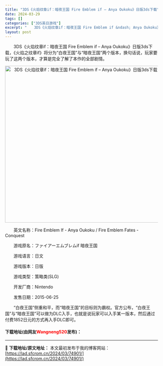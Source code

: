 ```yaml
---
title: "3DS《火焰纹章if：暗夜王国 Fire Emblem if – Anya Oukoku》日版3ds下载"
date: 2024-03-29
tags: []
categories: ["3DS英日游戏"]
excerpt: "　　3DS《火焰纹章if：暗夜王国 Fire Emblem if &ndash; Anya Oukoku》日版3ds下载，《火焰之纹章if》将分为&ldquo;白夜王国&rdquo;与&ldquo;暗夜王国&rdquo;两个版本，换句话说，玩家要玩了这两个版本，才算是完全了解了本作的全部剧情。 　　&hellip;"
layout: post
---
```


 <p>　　3DS《火焰纹章if：暗夜王国 Fire Emblem if &ndash; Anya Oukoku》日版3ds下载，《火焰之纹章if》将分为&ldquo;白夜王国&rdquo;与&ldquo;暗夜王国&rdquo;两个版本，换句话说，玩家要玩了这两个版本，才算是完全了解了本作的全部剧情。</p> <p align="center"><img align="" border="0" src="https://lad.sfcrom.cn/wp-content/uploads/2024/03/20240329_66062e47924a4.png" width="516" alt="3DS《火焰纹章if：暗夜王国 Fire Emblem if – Anya Oukoku》日版3ds下载" /></p> <p>　　英文名称：Fire Emblem If - Anya Oukoku / Fire Emblem Fates - Conquest</p> <p>　　游戏原名：ファイアーエムブレムif 暗夜王国</p> <p>　　游戏语言：日文</p> <p>　　游戏版本：日版</p> <p>　　游戏类型：策略类(SLG)</p> <p>　　开发厂商：Nintendo</p> <p>　　发售日期：2015-06-25</p> <p>　　&ldquo;白夜王国&rdquo;侧重和平，而&ldquo;暗夜王国&rdquo;的目标则为霸权。官方公布，&ldquo;白夜王国&rdquo;与&ldquo;暗夜王国&rdquo;可以做为DLC入手，也就是说玩家可以入手某一版本，然后通过付费1852日元的方式再入手DLC即可。</p> <p><h4>下载地址(由网友<font color="red">Wangneng520</font>发布)：</h4></p> 

---
📖 **下载地址/原文地址：** 本文最初发布于我的博客网站：[https://lad.sfcrom.cn/2024/03/74901/](https://lad.sfcrom.cn/2024/03/74901/)
